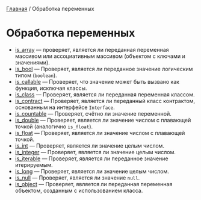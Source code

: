[Главная](../README.md) / Обработка переменных

# Обработка переменных

-   [is_array](./variables/is_array.md) &mdash; проверяет, является ли переданная переменная
    массивом или ассоциативным массивом (объектом с ключами и значениями).
-   [is_bool](./variables/is_bool.md) &mdash; Проверяет, является ли переданное значение логическим
    типом (`boolean`).
-   [is_callable](./variables/is_callable.md) &mdash; Проверяет, что значение может быть вызвано как
    функция, исключая классы.
-   [is_class](./variables/is_class.md) &mdash; Проверяет, является ли переданная переменная
    классом.
-   [is_contract](./variables/is_contract.md) &mdash; Проверяет, является ли переданный класс
    контрактом, основанным на интерфейсе `Interface`.
-   [is_countable](./variables/is_countable.md) &mdash; Проверяет, счётно ли значение переменной.
-   [is_double](./variables/is_double.md) &mdash; Проверяет, является ли значение числом с плавающей
    точкой (аналогично `is_float`).
-   [is_float](./variables/is_float.md) &mdash; Проверяет, является ли значение числом с плавающей
    точкой.
-   [is_int](./variables/is_int.md) &mdash; Проверяет, является ли значение целым числом.
-   [is_integer](./variables/is_integer.md) &mdash; Проверяет, является ли значение целым числом.
-   [is_iterable](./variables/is_iterable.md) &mdash; Проверяет, является ли переданное значение
    итерируемым.
-   [is_long](./variables/is_long.md) &mdash; Проверяет, является ли значение целым числом.
-   [is_null](./variables/is_null.md) &mdash; Проверяет, является ли значение `null`.
-   [is_object](./variables/is_object.md) &mdash; Проверяет, является ли переданная переменная
    объектом, созданным с использованием класса.
